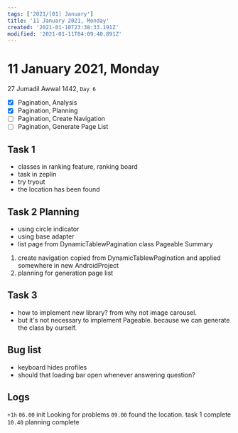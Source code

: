 ```yaml
---
tags: ['2021/[01] January']
title: '11 January 2021, Monday'
created: '2021-01-10T23:38:33.191Z'
modified: '2021-01-11T04:09:40.891Z'
---
```


# 11 January 2021, Monday
27 Jumadil Awwal 1442, `Day 6`

- [x] Pagination, Analysis
- [x] Pagination, Planning
- [ ] Pagination, Create Navigation
- [ ] Pagination, Generate Page List

## Task 1
- classes in ranking feature, ranking board
- task in zeplin
- try tryout
- the location has been found

## Task 2 Planning
- using circle indicator
- using base adapter
- list page from DynamicTablewPagination class Pageable
Summary
1. create navigation copied from DynamicTablewPagination and applied somewhere in new AndroidProject
2. planning for generation page list

## Task 3
- how to implement new library? from why not image carousel.
- but it's not necessary to implement Pageable. because we can generate the class by ourself.

## Bug list
- keyboard hides profiles
- should that loading bar open whenever answering question?

## Logs
`+1h`
`06.00` init Looking for problems
`09.00` found the location. task 1 complete
`10.40` planning complete
